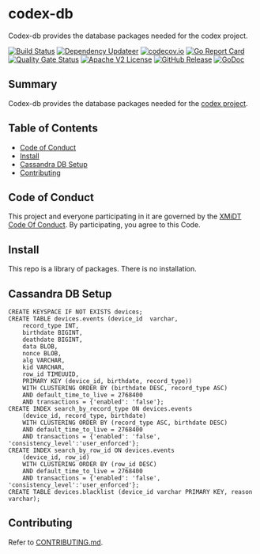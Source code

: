# codex-db

Codex-db provides the database packages needed for the codex project.

[![Build Status](https://github.com/xmidt-org/codex-db/actions/workflows/ci.yml/badge.svg)](https://github.com/xmidt-org/codex-db/actions/workflows/ci.yml)
[![Dependency Updateer](https://github.com/xmidt-org/codex-db/actions/workflows/updater.yml/badge.svg)](https://github.com/xmidt-org/codex-db/actions/workflows/updater.yml)
[![codecov.io](http://codecov.io/github/xmidt-org/codex-db/coverage.svg?branch=main)](http://codecov.io/github/xmidt-org/codex-db?branch=main)
[![Go Report Card](https://goreportcard.com/badge/github.com/xmidt-org/codex-db)](https://goreportcard.com/report/github.com/xmidt-org/codex-db)
[![Quality Gate Status](https://sonarcloud.io/api/project_badges/measure?project=xmidt-org_codex-db&metric=alert_status)](https://sonarcloud.io/dashboard?id=xmidt-org_codex-db)
[![Apache V2 License](http://img.shields.io/badge/license-Apache%20V2-blue.svg)](https://github.com/xmidt-org/codex-db/blob/main/LICENSE)
[![GitHub Release](https://img.shields.io/github/release/xmidt-org/codex-db.svg)](CHANGELOG.md)
[![GoDoc](https://pkg.go.dev/badge/github.com/xmidt-org/codex-db)](https://pkg.go.dev/github.com/xmidt-org/codex-db)

## Summary

Codex-db provides the database packages needed for the [codex project](https://github.com/xmidt-org/codex-deploy).

## Table of Contents

- [Code of Conduct](#code-of-conduct)
- [Install](#install)
- [Cassandra DB Setup](#cassandra-db-setup)
- [Contributing](#contributing)

## Code of Conduct

This project and everyone participating in it are governed by the [XMiDT Code Of Conduct](https://xmidt.io/code_of_conduct/). 
By participating, you agree to this Code.

## Install
This repo is a library of packages.  There is no installation.

## Cassandra DB Setup
```cassandraql
CREATE KEYSPACE IF NOT EXISTS devices;
CREATE TABLE devices.events (device_id  varchar,
    record_type INT,
    birthdate BIGINT,
    deathdate BIGINT,
    data BLOB,
    nonce BLOB,
    alg VARCHAR,
    kid VARCHAR,
    row_id TIMEUUID,
    PRIMARY KEY (device_id, birthdate, record_type))
    WITH CLUSTERING ORDER BY (birthdate DESC, record_type ASC)
    AND default_time_to_live = 2768400
    AND transactions = {'enabled': 'false'};
CREATE INDEX search_by_record_type ON devices.events
    (device_id, record_type, birthdate) 
    WITH CLUSTERING ORDER BY (record_type ASC, birthdate DESC)
    AND default_time_to_live = 2768400
    AND transactions = {'enabled': 'false', 'consistency_level':'user_enforced'};
CREATE INDEX search_by_row_id ON devices.events
    (device_id, row_id) 
    WITH CLUSTERING ORDER BY (row_id DESC)
    AND default_time_to_live = 2768400
    AND transactions = {'enabled': 'false', 'consistency_level':'user_enforced'};
CREATE TABLE devices.blacklist (device_id varchar PRIMARY KEY, reason varchar);
```

## Contributing
Refer to [CONTRIBUTING.md](CONTRIBUTING.md).
